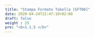 ```yaml
---
title: "Stampa Formato Tabella [SFT00]"
date: 2020-04-24T22:47:10+02:00
draft: false
weight : 25
pre: "<b>1.1.5 </b>"
---
```

